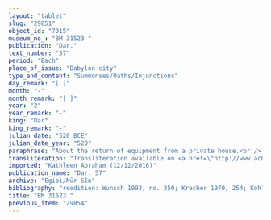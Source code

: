 ```yaml
---
layout: "tablet"
slug: "29851"
object_id: "7015"
museum_no_: "BM 31523 "
publication: "Dar."
text_number: "57"
period: "Each"
place_of_issue: "Babylon city"
type_and_content: "Summonses/Oaths/Injunctions"
day_remark: "[ ]"
month: "-"
month_remark: "[ ]"
year: "2"
year_remark: "-"
king: "Dar"
king_remark: "-"
julian_date: "520 BCE"
julian_date_year: "520"
paraphrase: "About the return of equipment from a private house.<br /> Concerns all equipment (<em>ud&ucirc;</em>), as much as there is, belonging to a woman from Medea (<sup>f</sup><strong>D</strong>), who lives (<em>a&scaron;ābu</em>) in <strong>E</strong>&#39;s house. After her husband (<strong>A</strong>) and<strong> <sup>f</sup>B</strong> were given back (<em>eṭēru</em>) all this equipment by the landlord&#39;s grandson (<strong>C</strong>)*, they swore (<em>tam&ucirc;</em>) by Bēl, Nab&ucirc; and the king. The wording of their oath is lost in a badly preserved passage. It refers to something that is due from <strong>C</strong>, and to the final balance payment (<em>aḫirtu, </em>var. of<em> amirtu</em>)&nbsp; that they should, so it seems, settle with each other.<br /> *lit. &quot;the eldest son of <strong>E</strong>&#39;s daughter&quot;.<br /> &nbsp;<br /> <strong>A</strong> = Kakia, husband of <sup>f</sup><strong>D</strong>; <strong><sup>f</sup>B</strong> =<sup> f</sup>Nanāya;&nbsp; <strong><sup>f</sup>D</strong> =<sup> f</sup>Uhia, woman from Medea (<sup>l&uacute;</sup><em>ma-du-&lsquo;i-tu</em><sub>4</sub>), wife of <strong>A; C </strong>= &Scaron;iriktu/Itti-Marduk-balāṭu(?)//Egibi,&nbsp; the eldest son of <strong>E</strong>&#39;s daughter (<sup>f</sup>Nuptaia); <strong>E </strong>= Iddin-Marduk/Iqī&scaron;āya//Nūr-S&icirc;n."
transliteration: "Transliteration available on <a href=\"http://www.achemenet.com/fr/item/?/sources-textuelles/textes-par-regions/babylonie/babylone/1653649\" target=\"_blank\">Achemenet</a>"
imported: "Kathleen Abraham (12/12/2016)"
publication_name: "Dar. 57"
archive: "Egibi/Nūr-Sîn"
bibliography: "reedition: Wunsch 1993, no. 350; Krecher 1970, 254; Kohler and Peiser, BRL 3 (1894), 7; Eilers, ZDMG 94 (1940), 202."
title: "BM 31523 "
previous_item: "29854"
---
```

